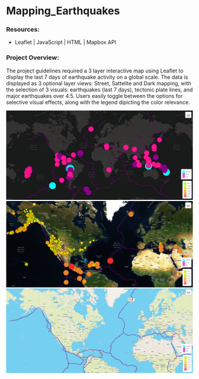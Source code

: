 # Mapping_Earthquakes

### Resources:
- Leaflet | JavaScript | HTML | Mapbox API

### Project Overview:
The project guidelines required a 3 layer interactive map using Leaflet to display the last 7 days of earthquake activity
on a global scale. The data is displayed as 3 optional layer views: Street, Sattelite and Dark mapping, with the selection of
3 visuals: earthquakes (last 7 days), tectonic plate lines, and major earthquakes over 4.5. Users easily toggle between the
options for selective visual effects, along with the legend dipicting the color relevance. 

![dark mapping with major earthquake icons](resources/major_dark.png)
![sattelite mapping with earthquake icons](resources/earthquake_sat.png)
![street mapping with tectonic plate lines](resources/tectonic_street.png)
